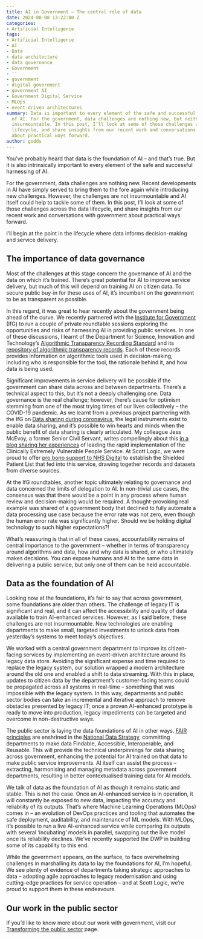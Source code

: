 ```yaml
---
title: AI in Government – The central role of data
date: 2024-08-08 13:22:00 Z
categories:
- Artificial Intelligence
tags:
- Artificial Intelligence
- AI
- Data
- data architecture
- data governance
- Government
- ''
- government
- digital government
- government AI
- Government Digital Service
- MLOps
- event-driven architectures
summary: Data is important to every element of the safe and successful harnessing
  of AI. For the government, data challenges are nothing new, but neither are they
  insurmountable. In this post, I’ll look at some of those challenges across the data
  lifecycle, and share insights from our recent work and conversations with government
  about practical ways forward.
author: godds
---
```


You’ve probably heard that data is the foundation of AI – and that’s true. But it is also intrinsically important to every element of the safe and successful harnessing of AI.

For the government, data challenges are nothing new. Recent developments in AI have simply served to bring them to the fore again while introducing new challenges. However, the challenges are not insurmountable and AI itself could help to tackle some of them. In this post, I’ll look at some of those challenges across the data lifecycle, and share insights from our recent work and conversations with government about practical ways forward.

I’ll begin at the point in the lifecycle where data informs decision-making and service delivery.

## The importance of data governance

Most of the challenges at this stage concern the governance of AI and the data on which it’s trained. There’s great potential for AI to improve service delivery, but much of this will depend on training AI on citizen data. To secure public buy-in for these uses of AI, it’s incumbent on the government to be as transparent as possible.

In this regard, it was great to hear recently about the government being ahead of the curve. We recently partnered with the [Institute for Government](https://www.instituteforgovernment.org.uk/) (IfG) to run a couple of private roundtable sessions exploring the opportunities and risks of harnessing AI in providing public services. In one of these discussions, I learnt of the Department for Science, Innovation and Technology’s [Algorithmic Transparency Recording Standard](https://www.gov.uk/government/publications/algorithmic-transparency-template#full-publication-update-history) and its [repository of algorithmic transparency records](https://www.gov.uk/algorithmic-transparency-records). Each of these records provides information on algorithmic tools used in decision-making, including who is responsible for the tool, the rationale behind it, and how data is being used.

Significant improvements in service delivery will be possible if the government can share data across and between departments. There’s a technical aspect to this, but it’s not a deeply challenging one. Data governance is the real challenge; however, there’s cause for optimism stemming from one of the most trying times of our lives collectively – the COVID-19 pandemic. As we learnt from a previous project partnering with the IfG on [Data sharing during coronavirus](https://www.scottlogic.com/data-sharing-in-government), the legal instruments exist to enable data sharing, and it’s possible to win hearts and minds when the public benefit of data sharing is clearly articulated. My colleague Jess McEvoy, a former Senior Civil Servant, writes compellingly about this [in a blog sharing her experiences](https://blog.scottlogic.com/2023/01/24/why-rapid-collaboration-needs-careful-preparation.html) of leading the rapid implementation of the Clinically Extremely Vulnerable People Service. At Scott Logic, we were proud to offer [pro bono support to NHS Digital](https://www.scottlogic.com/our-work/nhs-digital-data-driven-care-covid-19) to establish the Shielded Patient List that fed into this service, drawing together records and datasets from diverse sources.

At the IfG roundtables, another topic ultimately relating to governance and data concerned the limits of delegation to AI. In non-trivial use cases, the consensus was that there would be a point in any process where human review and decision-making would be required. A thought-provoking real example was shared of a government body that declined to fully automate a data processing use case because the error rate was not zero, even though the human error rate was significantly higher. Should we be holding digital technology to such higher expectations?!

What’s reassuring is that in all of these cases, accountability remains of central importance to the government – whether in terms of transparency around algorithms and data, how and why data is shared, or who ultimately makes decisions. You can expose humans and AI to the same data in delivering a public service, but only one of them can be held accountable.

## Data as the foundation of AI

Looking now at the foundations, it’s fair to say that across government, some foundations are older than others. The challenge of legacy IT is significant and real, and it can affect the accessibility and quality of data available to train AI-enhanced services. However, as I said before, these challenges are not insurmountable. New technologies are enabling departments to make small, targeted investments to unlock data from yesterday’s systems to meet today’s objectives.

We worked with a central government department to improve its citizen-facing services by implementing an event-driven architecture around its legacy data store. Avoiding the significant expense and time required to replace the legacy system, our solution wrapped a modern architecture around the old one and enabled a shift to data streaming. With this in place, updates to citizen data by the department’s customer-facing teams could be propagated across all systems in real-time – something that was impossible with the legacy system. In this way, departments and public sector bodies can take an incremental and iterative approach to remove obstacles presented by legacy IT; once a proven AI-enhanced prototype is ready to move into production, legacy impediments can be targeted and overcome in non-destructive ways.

The public sector is laying the data foundations of AI in other ways. [FAIR principles](https://www.go-fair.org/fair-principles/) are enshrined in the [National Data Strategy](https://www.gov.uk/government/publications/national-data-strategy-mission-1-policy-framework-unlocking-the-value-of-data-across-the-economy/national-data-strategy-mission-1-policy-framework-unlocking-the-value-of-data-across-the-economy#foundations), committing departments to make data Findable, Accessible, Interoperable, and Reusable. This will provide the technical underpinnings for data sharing across government, enhancing the potential for AI trained on that data to make public service improvements. AI itself can assist the process – extracting, harmonising and managing metadata across government departments, resulting in better contextualised training data for AI models.

We talk of data as the foundation of AI as though it remains static and stable. This is not the case. Once an AI-enhanced service is in operation, it will constantly be exposed to new data, impacting the accuracy and reliability of its outputs. That’s where Machine Learning Operations (MLOps) comes in – an evolution of DevOps practices and tooling that automates the safe deployment, auditability, and maintenance of ML models. With MLOps, it’s possible to run a live AI-enhanced service while comparing its outputs with several ‘incubating’ models in parallel, swapping out the live model once its reliability declines. We’ve recently supported the DWP in building some of its capability to this end.

While the government appears, on the surface, to face overwhelming challenges in marshalling its data to lay the foundations for AI, I’m hopeful. We see plenty of evidence of departments taking strategic approaches to data – adopting agile approaches to legacy modernisation and using cutting-edge practices for service operation – and at Scott Logic, we’re proud to support them in these endeavours.

## Our work in the public sector

If you’d like to know more about our work with government, visit our [Transforming the public sector](https://www.scottlogic.com/what-we-do/transforming-the-public-sector) page.